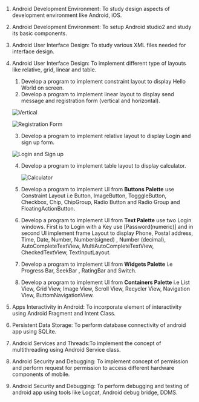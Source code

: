
1. Android Development Environment: To study design aspects of development environment like Android, iOS.
   
2. Android Development Environment: To setup Android studio2 and study its basic components.

3. Android User Interface Design: To study various XML files needed for interface design.

4. Android User Interface Design: To implement different type of layouts like relative, grid, linear and table.
    1. Develop a program to implement constraint layout to display Hello World on screen.
    2. Develop a program to implement linear layout to display send message and registration form (vertical and horizontal).
      
      ![Vertical](https://www.tutlane.com/images/android/android_linearlayout_example_output.png)

   ![Registration Form](https://cdn.jotfor.ms/assets/img/templates/og-images/form-templates/registration-form.png)
   
    3. Develop a program to implement relative layout to display Login and sign up form.

      ![Login and Sign up](https://www.codingnepalweb.com/wp-content/uploads/2022/11/Login-Registration-Form-in-HTML-CSS.png)

    4. Develop a program to implement table layout to display calculator.

       ![Calculator](https://media.cheggcdn.com/media/234/2344e286-bf61-48b8-8f38-65d009e3cdbe/phpeZvrC0)
       
    5. Develop a program to implement UI from **Buttons Palette** use Constraint Layout i.e Button, ImageButton, TogggleButton, Checkbox, Chip, ChipGroup, Radio Button and Radio Group and FloatingActionButton.
    6. Develop a program to implement UI from **Text Palette** use two Login windows. First is to Login with a Key use [Password(numeric)] and in second UI implement frame Layout to display Phone, Postal address, Time, Date, Number, Number(signed) , Number (decimal), AutoCompleteTextView, MultiAutoCompleteTextView, CheckedTextView, TextInputLayout.
    7. Develop a program to implement UI from **Widgets Palette** i.e Progress Bar, SeekBar , RatingBar  and Switch.
    8. Develop a program to implement UI from **Containers Palette** i.e List View, Grid View, Image View, Scroll View, Recycler View, Navigation View, ButtomNavigationView.
      

6. Apps Interactivity in Android: To incorporate element of interactivity using Android Fragment and Intent Class.

7. Persistent Data Storage: To perform database connectivity of android app using SQLite.

8. Android Services and Threads:To implement the concept of multithreading using Android Service class.

9. Android Security and Debugging: To implement concept of permission and perform request for permission to access different hardware components of mobile.

10. Android Security and Debugging: To perform debugging and testing of android app using tools like Logcat, Android debug bridge, DDMS.
